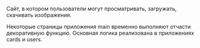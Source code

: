 Сайт, в котором пользователи могут просматривать, загружать, скачивать изображения.

Некоторые страницы приложения main временно выполняют отчасти декоративную функцию. Основная логика реализована в приложениях cards и users.